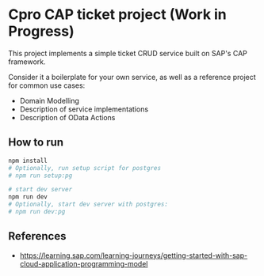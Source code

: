 # Cpro CAP ticket project (Work in Progress)

This project implements a simple ticket CRUD service built on SAP's CAP framework.

Consider it a boilerplate for your own service, as well as a reference project for common use cases:

- Domain Modelling
- Description of service implementations
- Description of OData Actions

## How to run

```sh
npm install
# Optionally, run setup script for postgres
# npm run setup:pg

# start dev server
npm run dev
# Optionally, start dev server with postgres:
# npm run dev:pg
```

## References

- https://learning.sap.com/learning-journeys/getting-started-with-sap-cloud-application-programming-model

